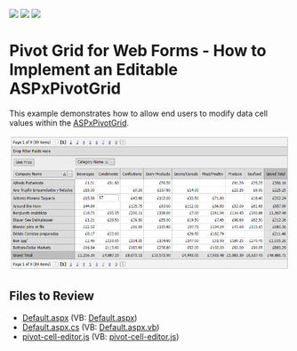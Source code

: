 <!-- default badges list -->
![](https://img.shields.io/endpoint?url=https://codecentral.devexpress.com/api/v1/VersionRange/128577606/21.2.3%2B)
[![](https://img.shields.io/badge/Open_in_DevExpress_Support_Center-FF7200?style=flat-square&logo=DevExpress&logoColor=white)](https://supportcenter.devexpress.com/ticket/details/E1949)
[![](https://img.shields.io/badge/📖_How_to_use_DevExpress_Examples-e9f6fc?style=flat-square)](https://docs.devexpress.com/GeneralInformation/403183)
<!-- default badges end -->
# Pivot Grid for Web Forms - How to Implement an Editable ASPxPivotGrid

This example demonstrates how to allow end users to modify data cell values within the [ASPxPivotGrid](https://docs.devexpress.com/AspNet/DevExpress.Web.ASPxPivotGrid.ASPxPivotGrid).

![Pivot Grid for Web Forms - Editable Pivot Grid](images/pivot-grid-web-forms-editable.png)
## Files to Review

- [Default.aspx](./CS/Q240884/Default.aspx) (VB: [Default.aspx](./VB/Q240884/Default.aspx))
- [Default.aspx.cs](./CS/Q240884/Default.aspx.cs) (VB: [Default.aspx.vb](./VB/Q240884/Default.aspx.vb))
- [pivot-cell-editor.js](./CS/Q240884/js/pivot-cell-editor.js) (VB: [pivot-cell-editor.js](./VB/Q240884/js/pivot-cell-editor.js))
